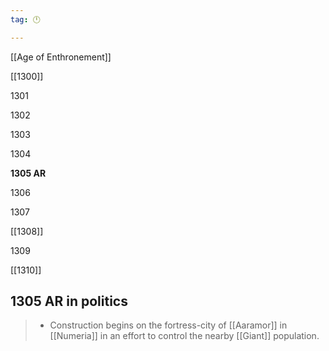 ```yaml
---
tag: 🕛

---
```

[[Age of Enthronement]]


[[1300]]

1301

1302

1303

1304

**1305 AR**

1306

1307

[[1308]]

1309

[[1310]]



## 1305 AR in politics

>  - Construction begins on the fortress-city of [[Aaramor]] in [[Numeria]] in an effort to control the nearby [[Giant]] population.






